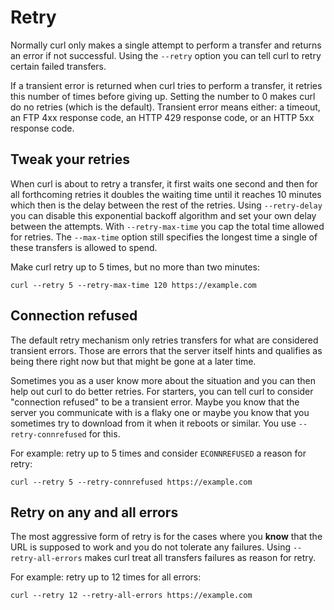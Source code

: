 # Retry

Normally curl only makes a single attempt to perform a transfer and returns an
error if not successful. Using the `--retry` option you can tell curl to retry
certain failed transfers.

If a transient error is returned when curl tries to perform a transfer, it
retries this number of times before giving up. Setting the number to 0 makes
curl do no retries (which is the default). Transient error means either: a
timeout, an FTP 4xx response code, an HTTP 429 response code, or an HTTP 5xx 
response code.

## Tweak your retries

When curl is about to retry a transfer, it first waits one second and then for
all forthcoming retries it doubles the waiting time until it reaches 10
minutes which then is the delay between the rest of the retries. Using
`--retry-delay` you can disable this exponential backoff algorithm and set
your own delay between the attempts. With `--retry-max-time` you cap the total
time allowed for retries. The `--max-time` option still specifies the longest
time a single of these transfers is allowed to spend.

Make curl retry up to 5 times, but no more than two minutes:

    curl --retry 5 --retry-max-time 120 https://example.com

## Connection refused

The default retry mechanism only retries transfers for what are considered
transient errors. Those are errors that the server itself hints and qualifies
as being there right now but that might be gone at a later time.

Sometimes you as a user know more about the situation and you can then help
out curl to do better retries. For starters, you can tell curl to consider
"connection refused" to be a transient error. Maybe you know that the server
you communicate with is a flaky one or maybe you know that you sometimes try
to download from it when it reboots or similar. You use `--retry-connrefused`
for this.

For example: retry up to 5 times and consider `ECONNREFUSED` a reason for
retry:

    curl --retry 5 --retry-connrefused https://example.com

## Retry on any and all errors

The most aggressive form of retry is for the cases where you **know** that the
URL is supposed to work and you do not tolerate any failures. Using
`--retry-all-errors` makes curl treat all transfers failures as reason for
retry.

For example: retry up to 12 times for all errors:

    curl --retry 12 --retry-all-errors https://example.com

